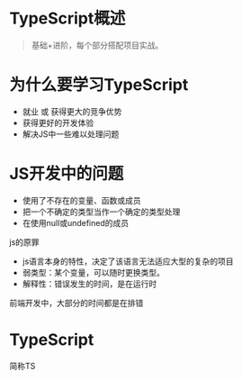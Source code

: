 # TypeScript概述

> 基础+进阶，每个部分搭配项目实战。

# 为什么要学习TypeScript

- 就业 或 获得更大的竞争优势
- 获得更好的开发体验
- 解决JS中一些难以处理问题

# JS开发中的问题

- 使用了不存在的变量、函数或成员
- 把一个不确定的类型当作一个确定的类型处理
- 在使用null或undefined的成员

js的原罪

- js语言本身的特性，决定了该语言无法适应大型的复杂的项目
- 弱类型：某个变量，可以随时更换类型。
- 解释性：错误发生的时间，是在运行时

前端开发中，大部分的时间都是在排错

# TypeScript

简称TS